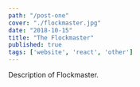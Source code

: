 ```yaml
---
path: "/post-one"
cover: "./flockmaster.jpg"
date: "2018-10-15"
title: "The Flockmaster"
published: true
tags: ['website', 'react', 'other']
---
```

Description of Flockmaster.
